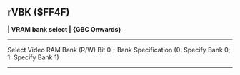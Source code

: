 ## rVBK ($FF4F)
__| VRAM bank select |__
__{GBC Onwards}__

---

Select Video RAM Bank (R/W)
Bit 0 - Bank Specification (0: Specify Bank 0; 1: Specify Bank 1)

---